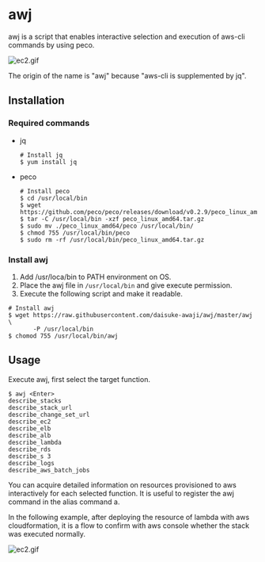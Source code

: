 # awj
 awj is a script that enables interactive selection and execution of aws-cli commands by using peco.

 ![ec2.gif](gif/ec2.gif)

The origin of the name is "awj" because "aws-cli is supplemented by jq".

## Installation

### Required commands
- jq
  ```
  # Install jq
  $ yum install jq
  ```
- peco
  ```
  # Install peco
  $ cd /usr/local/bin
  $ wget https://github.com/peco/peco/releases/download/v0.2.9/peco_linux_amd64.tar.gz
  $ tar -C /usr/local/bin -xzf peco_linux_amd64.tar.gz
  $ sudo mv ./peco_linux_amd64/peco /usr/local/bin/
  $ chmod 755 /usr/local/bin/peco
  $ sudo rm -rf /usr/local/bin/peco_linux_amd64.tar.gz
  ```

### Install awj

1. Add /usr/loca/bin to PATH environment on OS.
1. Place the awj file in `/usr/local/bin` and give execute permission.
1. Execute the following script and make it readable.
  ```
  # Install awj
  $ wget https://raw.githubusercontent.com/daisuke-awaji/awj/master/awj \
         -P /usr/local/bin
  $ chomod 755 /usr/local/bin/awj
  ```


## Usage

Execute awj, first select the target function.

```
$ awj <Enter>
describe_stacks
describe_stack_url
describe_change_set_url
describe_ec2
describe_elb
describe_alb
describe_lambda
describe_rds
describe_s 3
describe_logs
describe_aws_batch_jobs
```

You can acquire detailed information on resources provisioned to aws interactively for each selected function.
It is useful to register the awj command in the alias command a.

In the following example, after deploying the resource of lambda with aws cloudformation, it is a flow to confirm with aws console whether the stack was executed normally.

 ![ec2.gif](gif/stack.gif)
